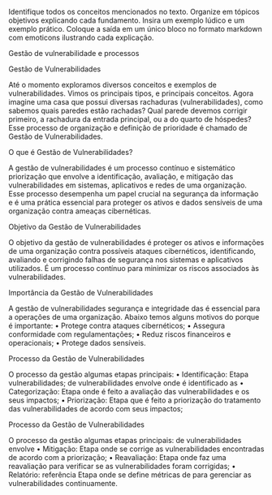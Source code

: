 Identifique todos os conceitos mencionados no texto. Organize em tópicos objetivos explicando cada fundamento. Insira um exemplo lúdico e um exemplo prático. Coloque a saída em um único bloco no formato markdown com emoticons ilustrando cada explicação.

Gestão de vulnerabilidade e
processos

Gestão de Vulnerabilidades

Até o momento exploramos diversos conceitos e
exemplos de vulnerabilidades. Vimos os principais tipos,
e principais conceitos.
Agora imagine uma casa que possui diversas
rachaduras (vulnerabilidades), como sabemos quais
paredes estão rachadas? Qual parede devemos corrigir
primeiro, a rachadura da entrada principal, ou a do
quarto de hóspedes?
Esse processo de organização e definição de prioridade
é chamado de Gestão de Vulnerabilidades.

O que é Gestão de Vulnerabilidades?

A gestão de vulnerabilidades é um processo contínuo e
sistemático
priorização
que envolve a identificação, avaliação,
e mitigação das vulnerabilidades em
sistemas, aplicativos e redes de uma organização.
Esse processo desempenha um papel crucial na
segurança da informação e é uma prática essencial para
proteger os ativos e dados sensíveis de uma
organização contra ameaças cibernéticas.

Objetivo da Gestão de Vulnerabilidades

O objetivo da gestão de vulnerabilidades é proteger os
ativos e informações de uma organização contra
possíveis ataques cibernéticos, identificando, avaliando
e corrigindo falhas de segurança nos sistemas e
aplicativos utilizados.
É um processo contínuo para minimizar os riscos
associados às vulnerabilidades.

Importância da Gestão de Vulnerabilidades

A gestão de vulnerabilidades
segurança e integridade das
é essencial para a
operações de uma
organização. Abaixo temos alguns motivos do porque é
importante:
• Protege contra ataques cibernéticos;
• Assegura conformidade com regulamentações;
• Reduz riscos financeiros e operacionais;
• Protege dados sensíveis.

Processo da Gestão de Vulnerabilidades

O processo da gestão
algumas etapas principais:
• Identificação: Etapa
vulnerabilidades;
de vulnerabilidades envolve
onde é identificado as
• Categorização: Etapa onde é feito a avaliação das
vulnerabilidades e os seus impactos;
• Priorização: Etapa que é feito a priorização do
tratamento das vulnerabilidades de acordo com seus
impactos;

Processo da Gestão de Vulnerabilidades

O processo da gestão
algumas etapas principais:
de vulnerabilidades envolve
• Mitigação: Etapa onde se corrige as vulnerabilidades
encontradas de acordo com a priorização;
• Reavaliação: Etapa onde faz uma reavaliação para
verificar se as vulnerabilidades foram corrigidas;
• Relatório:
referência
Etapa onde se define métricas de
para gerenciar as vulnerabilidades
continuamente.